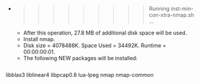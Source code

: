 * >>>>>>>>> Running inst-min-con-xtra-nmap.sh ...
  * After this operation, 27.8 MB of additional disk space will be used.
  * Install nmap.
  * Disk size = 4078488K. Space Used = 34492K. Runtime = 00:00:00:01.
  * The following NEW packages will be installed:
  ```bash
libblas3 liblinear4 libpcap0.8 lua-lpeg nmap
nmap-common
  ```
